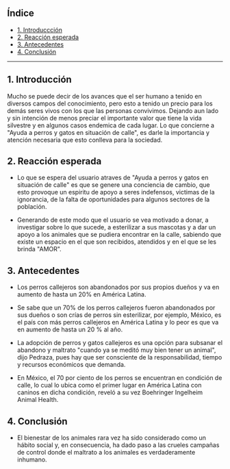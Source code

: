 ## Índice

* [1. Introduccción](#1-introducción)
* [2. Reacción esperada](#2-reacción-esperada)
* [3. Antecedentes](#3-antecedentes)
* [4. Conclusión](#4-conclusión)

***
## 1. Introducción 

Mucho se puede decir de los avances que el ser humano a tenido en diversos campos del conocimiento, pero esto a tenido un precio para los demás seres vivos con los que las personas convivimos. Dejando aun lado y sin intención de menos preciar el importante valor que tiene la vida silvestre y en algunos casos endemica de cada lugar. Lo que concierne a "Ayuda a perros y gatos en situación de calle", es darle la importancia y atención necesaria que esto conlleva para la sociedad.

## 2. Reacción esperada

* Lo que se espera del usuario atraves de "Ayuda a perros y gatos en situación de calle" es que se genere una conciencia de cambio, que esto provoque un espiritu de apoyo a seres indefensos, victimas de la ignorancia, de la falta de oportunidades para algunos sectores de la población. 
 
* Generando de este modo que el usuario se vea motivado a donar, a investigar sobre lo que sucede, a esterilizar a sus mascotas y a dar un apoyo a los animales que se pudiera encontrar en la calle, sabiendo que existe un espacio en el que son recibidos, atendidos y en el que se les brinda "AMOR".

## 3. Antecedentes 

* Los perros callejeros son abandonados por sus propios dueños y va en aumento de hasta un 20% en América Latina.

* Se sabe que un 70% de los perros callejeros fueron abandonados por sus dueños o son crías de perros sin esterilizar, por ejemplo, México, es el país con más perros callejeros en América Latina y lo peor es que va en aumento de hasta un 20 % al año.

* La adopción de perros y gatos callejeros es una opción para subsanar el abandono y maltrato "cuando ya se meditó muy bien tener un animal", dijo Pedraza, pues hay que ser consciente de la responsabilidad, tiempo y recursos económicos que demanda.

* En México, el 70 por ciento de los perros se encuentran en condición de calle, lo cual lo ubica como el primer lugar en América Latina con caninos en dicha condición, reveló a su vez Boehringer Ingelheim Animal Health.

## 4. Conclusión
* El bienestar de los animales rara vez ha sido considerado como un hábito social y, en consecuencia, ha dado paso a las crueles campañas de control donde el maltrato a los animales es verdaderamente inhumano.

